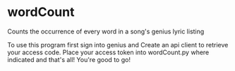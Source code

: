 # wordCount
Counts the occurrence of every word in a song's genius lyric listing 

To use this program first sign into genius and Create an api client to retrieve your access code.
Place your access token into wordCount.py where indicated and that's all! You're good to go!
